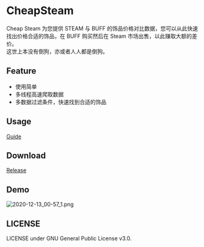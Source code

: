 # CheapSteam
Cheap Steam 为您提供 STEAM 与 BUFF 的饰品价格对比数据，您可以从此快速找出价格合适的饰品，在 BUFF 购买然后在 Steam 市场出售，以此赚取大额的差价。  
这世上本没有倒狗，亦或者人人都是倒狗。  

## Feature
+ 使用简单
+ 多线程高速爬取数据
+ 多数据过滤条件，快速找到合适的饰品

## Usage
[Guide](https://github.com/YukiCoco/CheapSteam/blob/master/Guide)

## Download
[Release](https://github.com/YukiCoco/CheapSteam/releases)

## Demo
![2020-12-13_00-57_1.png](https://cdnimg.kurisu.moe/images/2020/12/13/2020-12-13_00-57_1.png)

## LICENSE
LICENSE under GNU General Public License v3.0.
